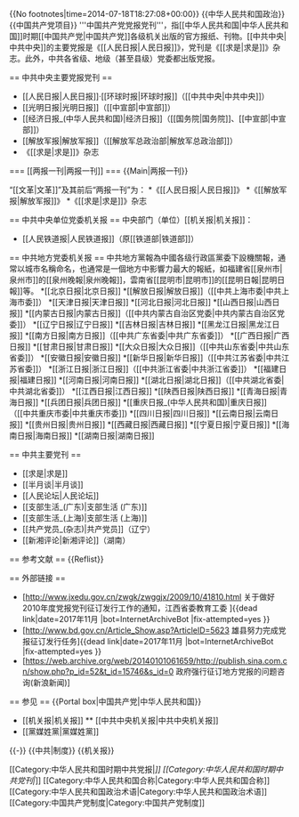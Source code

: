{{No footnotes|time=2014-07-18T18:27:08+00:00}}
{{中华人民共和国政治}}
{{中国共产党项目}}
'''中国共产党党报党刊'''，指[[中华人民共和国|中华人民共和国]]时期[[中国共产党|中国共产党]]各级机关出版的官方报纸、刊物。[[中共中央|中共中央]]的主要党报是《[[人民日报|人民日报]]》，党刊是《[[求是|求是]]》杂志。此外，中共各省级、地级（甚至县级）党委都出版党报。

== 中共中央主要党报党刊 ==
* [[人民日报|人民日报]]·[[环球时报|环球时报]]（[[中共中央|中共中央]]）
* [[光明日报|光明日报]]（[[中宣部|中宣部]]）
* [[经济日报_(中华人民共和国)|经济日报]]（[[国务院|国务院]]、[[中宣部|中宣部]]）
* [[解放军报|解放军报]]（[[解放军总政治部|解放军总政治部]]）
* 《[[求是|求是]]》杂志

=== [[两报一刊|两报一刊]] ===
{{Main|两报一刊}}

“[[文革|文革]]”及其前后“两报一刊”为：
*《[[人民日报|人民日报]]》
*《[[解放军报|解放军报]]》
*《[[求是|求是]]》杂志

== 中共中央单位党委机关报 ==
中央部门（单位）[[机关报|机关报]]：
* [[人民铁道报|人民铁道报]]（原[[铁道部|铁道部]]）

== 中共地方党委机关报 ==
中共地方黨報為中國各级行政區黨委下設機關報，通常以城市名稱命名，也通常是一個地方中影響力最大的報紙，如福建省[[泉州市|泉州市]]的[[泉州晚報|泉州晚報]]，雲南省[[昆明市|昆明市]]的[[昆明日報|昆明日報]]等。
*[[北京日报|北京日报]]
*[[解放日报|解放日报]]（[[中共上海市委|中共上海市委]]）
*[[天津日报|天津日报]]
*[[河北日报|河北日报]]
*[[山西日报|山西日报]]
*[[内蒙古日报|内蒙古日报]]（[[中共内蒙古自治区党委|中共内蒙古自治区党委]]）
*[[辽宁日报|辽宁日报]]
*[[吉林日报|吉林日报]]
*[[黑龙江日报|黑龙江日报]]
*[[南方日报|南方日报]]（[[中共广东省委|中共广东省委]]）
*[[广西日报|广西日报]]
*[[甘肃日报|甘肃日报]]
*[[大众日报|大众日报]]（[[中共山东省委|中共山东省委]]）
*[[安徽日报|安徽日报]]
*[[新华日报|新华日报]]（[[中共江苏省委|中共江苏省委]]）
*[[浙江日报|浙江日报]]（[[中共浙江省委|中共浙江省委]]）
*[[福建日报|福建日报]]
*[[河南日报|河南日报]]
*[[湖北日报|湖北日报]]（[[中共湖北省委|中共湖北省委]]）
*[[江西日报|江西日报]]
*[[陕西日报|陕西日报]]
*[[青海日报|青海日报]]
*[[兵团日报|兵团日报]]
*[[重庆日报_(中华人民共和国)|重庆日报]] （[[中共重庆市委|中共重庆市委]])
*[[四川日报|四川日报]]
*[[云南日报|云南日报]]
*[[贵州日报|贵州日报]]
*[[西藏日报|西藏日报]]
*[[宁夏日报|宁夏日报]]
*[[海南日报|海南日报]]
*[[湖南日报|湖南日报]]

== 中共主要党刊 ==
* [[求是|求是]]
* [[半月谈|半月谈]]
* [[人民论坛|人民论坛]]
* [[支部生活_(广东)|支部生活 (广东)]]
* [[支部生活_(上海)|支部生活 (上海)]]
* [[共产党员_(杂志)|共产党员]]（辽宁）
* [[新湘评论|新湘评论]]（湖南）

== 参考文献 ==
{{Reflist}}

== 外部链接 ==
* [http://www.jxedu.gov.cn/zwgk/zwggjx/2009/10/41810.html 关于做好2010年度党报党刊征订发行工作的通知，江西省委教育工委 ]{{dead link|date=2017年11月 |bot=InternetArchiveBot |fix-attempted=yes }}
* [http://www.bd.gov.cn/Article_Show.asp?ArticleID=5623 雄县努力完成党报征订发行任务]{{dead link|date=2017年11月 |bot=InternetArchiveBot |fix-attempted=yes }}
* [https://web.archive.org/web/20140101061659/http://publish.sina.com.cn/show.php?p_id=52&t_id=15746&s_id=0 政府强行征订地方党报的问题咨询(新浪新闻)]

== 参见 ==
{{Portal box|中国共产党|中华人民共和国}}
* [[机关报|机关报]]
** [[中共中央机关报|中共中央机关报]]
* [[黨媒姓黨|黨媒姓黨]]

{{-}}
{{中共|制度}}
{{机关报}}

[[Category:中华人民共和国时期中共党报|*]]
[[Category:中华人民共和国时期中共党刊|*]]
[[Category:中华人民共和国合称|Category:中华人民共和国合称]]
[[Category:中华人民共和国政治术语|Category:中华人民共和国政治术语]]
[[Category:中国共产党制度|Category:中国共产党制度]]